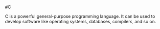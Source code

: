 #C
C is a powerful general-purpose programming language. It can be used to develop software like operating systems, databases, compilers, and so on.